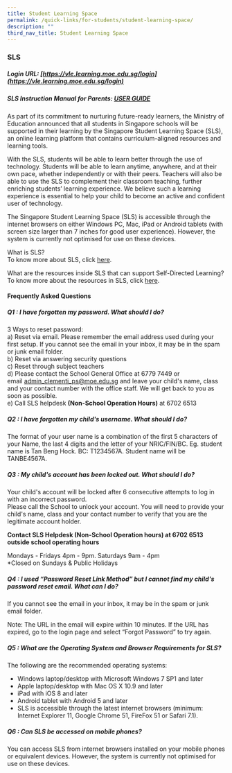 ```yaml
---
title: Student Learning Space
permalink: /quick-links/for-students/student-learning-space/
description: ""
third_nav_title: Student Learning Space
---
```

### SLS

##### **Login URL:**&nbsp;[https://vle.learning.moe.edu.sg/login](https://vle.learning.moe.edu.sg/login)  

##### **SLS Instruction Manual for Parents: [USER GUIDE](https://www.learning.moe.edu.sg/sls/user-guide/vle/logintroubleshooting/index.html#)**
As part of its commitment to nurturing future-ready learners, the Ministry of Education announced that all students in Singapore schools will be supported in their learning by the Singapore Student Learning Space (SLS), an online learning platform that contains curriculum-aligned resources and learning tools.

With the SLS, students will be able to learn better through the use of technology. Students will be able to learn anytime, anywhere, and at their own pace, whether independently or with their peers. Teachers will also be able to use the SLS to complement their classroom teaching, further enriching students’ learning experience. We believe such a learning experience is essential to help your child to become an active and confident user of technology.

The Singapore Student Learning Space (SLS) is accessible through the internet browsers on either Windows PC, Mac, iPad or Android tablets (with screen size larger than 7 inches for good user experience). However, the system is currently not optimised for use on these devices.

What is SLS? <br>
To know more about SLS, click&nbsp;[here](https://www.youtube.com/watch?time_continue=80&amp;v=F0FTP2FveSg).

What are the resources inside SLS that can support Self-Directed Learning? <br>
To know more about the resources in SLS, click&nbsp;[here](https://youtu.be/JZhjECbHmiE).  

#### Frequently Asked Questions
##### **Q1 : I have forgotten my password. What should I do?**
3 Ways to reset password: <br>
a) Reset via email. Please remember the email address used during your first setup. If you cannot see the email in your inbox, it may be in the spam or junk email folder. <br>
b) Reset via answering security questions <br>
c) Reset through subject teachers<br>
d) Please contact the School General Office at 6779 7449 or email&nbsp;[admin_clementi_ps@moe.edu.sg](mailto:admin_clementi_ps@moe.edu.sg)&nbsp;and leave your child's name, class and your contact number with the office staff. We will get back to you as soon as possible.<br>
e) Call SLS helpdesk&nbsp;**(Non-School Operation Hours)**&nbsp;at 6702 6513

##### **Q2 : I have forgotten my child's username. What should I do?**
The format of your user name is a combination of the first 5 characters of your Name, the last 4 digits and the letter of your NRIC/FIN/BC. Eg. student name is Tan Beng Hock. BC: T1234567A. Student name will be TANBE4567A.

##### **Q3 : My child's account has been locked out. What should I do?**
Your child's account will be locked after 6 consecutive attempts to log in with an incorrect password.&nbsp;<br>
Please call the School to unlock your account. You will need to provide your child's name, class and your contact number to verify that you are the legitimate account holder.

**Contact SLS Helpdesk (Non-School Operation hours) at 6702 6513 outside school operating hours**

Mondays - Fridays 4pm - 9pm. Saturdays 9am - 4pm <br>
\*Closed on Sundays &amp; Public Holidays

##### **Q4 : I used “Password Reset Link Method” but I cannot find my child's password reset email. What can I do?**
If you cannot see the email in your inbox, it may be in the spam or junk email folder.&nbsp;

Note: The URL in the email will expire within 10 minutes. If the URL has expired, go to the login page and select “Forgot Password” to try again.

##### **Q5 : What are the Operating System and Browser Requirements for SLS?**
The following are the recommended operating systems:
* Windows laptop/desktop with Microsoft Windows 7 SP1 and later&nbsp;
* Apple laptop/desktop with Mac OS X 10.9 and later&nbsp;
* iPad with iOS 8 and later&nbsp;
* Android tablet with Android 5 and later&nbsp;
* SLS is accessible through the latest internet browsers (minimum: Internet Explorer 11, Google Chrome 51, FireFox 51 or Safari 7.1).

##### **Q6 : Can SLS be accessed on mobile phones?**
You can access SLS from internet browsers installed on your mobile phones or equivalent devices. However, the system is currently not optimised for use on these devices.